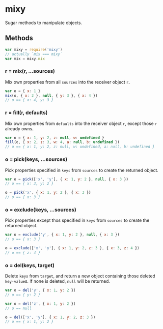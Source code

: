 # mixy
Sugar methods to manipulate objects.

## Methods

```javascript
var mixy = require('mixy')
// actually `mix === mixy`
var mix = mixy.mix

```

### r = mix(r, ...sources)
Mix own properties from all `sources` into the receiver object `r`.

```javascript
var o = { x: 1 }
mix(o, { x: 2 }, null, { y: 3 }, { x: 4 })
// o == { x: 4, y: 3 }

```

### r = fill(r, defaults)
Mix own properties from `defaults` into the receiver object `r`, except those `r` already owns.

```javascript
var o = { x: 1, y: 2, z: null, w: undefined }
fill(o, { x: 2, z: 3, w: 4, a: null, b: undefined })
// o == { x: 1, y: 2, z: null, w: undefined, a: null, b: undefined }

```

### o = pick(keys, ...sources)
Pick properties specified in `keys` from `sources` to create the returned object.

```javascript
var o = pick(['x', 'y'], { x: 1, y: 2 }, null, { x: 3 })
// o == { x: 3, y: 2 }

o = pick('x', { x: 1, y: 2 }, { x: 3 })
// o == { x: 3 }

```

### o = exclude(keys, ...sources)
Pick properties except thos specified in `keys` from `sources` to create the returned object.

```javascript
var o = exclude('y', { x: 1, y: 2 }, null, { x: 3 })
// o == { x: 3 }

o = exclude(['x', 'y'], { x: 1, y: 2, z: 3 }, { x: 3, z: 4 })
// o == { z: 4 }

```

### o = del(keys, target)
Delete `keys` from `target`,
and return a new object containing those deleted `key-value`s.
If none is deleted, `null` will be returned.

```javascript
var o = del('y', { x: 1, y: 2 })
// o == { y: 2 }

var o = del('z', { x: 1, y: 2 })
// o == null

o = del(['x', 'y'], { x: 1, y: 2, z: 3 })
// o == { x: 1, y: 2 }

```

